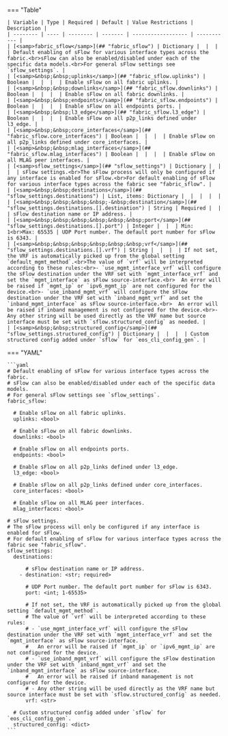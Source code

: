 <!--
  ~ Copyright (c) 2024 Arista Networks, Inc.
  ~ Use of this source code is governed by the Apache License 2.0
  ~ that can be found in the LICENSE file.
  -->
=== "Table"

    | Variable | Type | Required | Default | Value Restrictions | Description |
    | -------- | ---- | -------- | ------- | ------------------ | ----------- |
    | [<samp>fabric_sflow</samp>](## "fabric_sflow") | Dictionary |  |  |  | Default enabling of sFlow for various interface types across the fabric.<br>sFlow can also be enabled/disabled under each of the specific data models.<br>For general sFlow settings see `sflow_settings`. |
    | [<samp>&nbsp;&nbsp;uplinks</samp>](## "fabric_sflow.uplinks") | Boolean |  |  |  | Enable sFlow on all fabric uplinks. |
    | [<samp>&nbsp;&nbsp;downlinks</samp>](## "fabric_sflow.downlinks") | Boolean |  |  |  | Enable sFlow on all fabric downlinks. |
    | [<samp>&nbsp;&nbsp;endpoints</samp>](## "fabric_sflow.endpoints") | Boolean |  |  |  | Enable sFlow on all endpoints ports. |
    | [<samp>&nbsp;&nbsp;l3_edge</samp>](## "fabric_sflow.l3_edge") | Boolean |  |  |  | Enable sFlow on all p2p_links defined under l3_edge. |
    | [<samp>&nbsp;&nbsp;core_interfaces</samp>](## "fabric_sflow.core_interfaces") | Boolean |  |  |  | Enable sFlow on all p2p_links defined under core_interfaces. |
    | [<samp>&nbsp;&nbsp;mlag_interfaces</samp>](## "fabric_sflow.mlag_interfaces") | Boolean |  |  |  | Enable sFlow on all MLAG peer interfaces. |
    | [<samp>sflow_settings</samp>](## "sflow_settings") | Dictionary |  |  |  | sFlow settings.<br>The sFlow process will only be configured if any interface is enabled for sFlow.<br>For default enabling of sFlow for various interface types across the fabric see "fabric_sflow". |
    | [<samp>&nbsp;&nbsp;destinations</samp>](## "sflow_settings.destinations") | List, items: Dictionary |  |  |  |  |
    | [<samp>&nbsp;&nbsp;&nbsp;&nbsp;-&nbsp;destination</samp>](## "sflow_settings.destinations.[].destination") | String | Required |  |  | sFlow destination name or IP address. |
    | [<samp>&nbsp;&nbsp;&nbsp;&nbsp;&nbsp;&nbsp;port</samp>](## "sflow_settings.destinations.[].port") | Integer |  |  | Min: 1<br>Max: 65535 | UDP Port number. The default port number for sFlow is 6343. |
    | [<samp>&nbsp;&nbsp;&nbsp;&nbsp;&nbsp;&nbsp;vrf</samp>](## "sflow_settings.destinations.[].vrf") | String |  |  |  | If not set, the VRF is automatically picked up from the global setting `default_mgmt_method`.<br>The value of `vrf` will be interpreted according to these rules:<br>- `use_mgmt_interface_vrf` will configure the sFlow destination under the VRF set with `mgmt_interface_vrf` and set the `mgmt_interface` as sFlow source-interface.<br>  An error will be raised if `mgmt_ip` or `ipv6_mgmt_ip` are not configured for the device.<br>- `use_inband_mgmt_vrf` will configure the sFlow destination under the VRF set with `inband_mgmt_vrf` and set the `inband_mgmt_interface` as sFlow source-interface.<br>  An error will be raised if inband management is not configured for the device.<br>- Any other string will be used directly as the VRF name but source interface must be set with `sflow.structured_config` as needed. |
    | [<samp>&nbsp;&nbsp;structured_config</samp>](## "sflow_settings.structured_config") | Dictionary |  |  |  | Custom structured config added under `sflow` for `eos_cli_config_gen`. |

=== "YAML"

    ```yaml
    # Default enabling of sFlow for various interface types across the fabric.
    # sFlow can also be enabled/disabled under each of the specific data models.
    # For general sFlow settings see `sflow_settings`.
    fabric_sflow:

      # Enable sFlow on all fabric uplinks.
      uplinks: <bool>

      # Enable sFlow on all fabric downlinks.
      downlinks: <bool>

      # Enable sFlow on all endpoints ports.
      endpoints: <bool>

      # Enable sFlow on all p2p_links defined under l3_edge.
      l3_edge: <bool>

      # Enable sFlow on all p2p_links defined under core_interfaces.
      core_interfaces: <bool>

      # Enable sFlow on all MLAG peer interfaces.
      mlag_interfaces: <bool>

    # sFlow settings.
    # The sFlow process will only be configured if any interface is enabled for sFlow.
    # For default enabling of sFlow for various interface types across the fabric see "fabric_sflow".
    sflow_settings:
      destinations:

          # sFlow destination name or IP address.
        - destination: <str; required>

          # UDP Port number. The default port number for sFlow is 6343.
          port: <int; 1-65535>

          # If not set, the VRF is automatically picked up from the global setting `default_mgmt_method`.
          # The value of `vrf` will be interpreted according to these rules:
          # - `use_mgmt_interface_vrf` will configure the sFlow destination under the VRF set with `mgmt_interface_vrf` and set the `mgmt_interface` as sFlow source-interface.
          #   An error will be raised if `mgmt_ip` or `ipv6_mgmt_ip` are not configured for the device.
          # - `use_inband_mgmt_vrf` will configure the sFlow destination under the VRF set with `inband_mgmt_vrf` and set the `inband_mgmt_interface` as sFlow source-interface.
          #   An error will be raised if inband management is not configured for the device.
          # - Any other string will be used directly as the VRF name but source interface must be set with `sflow.structured_config` as needed.
          vrf: <str>

      # Custom structured config added under `sflow` for `eos_cli_config_gen`.
      structured_config: <dict>
    ```
